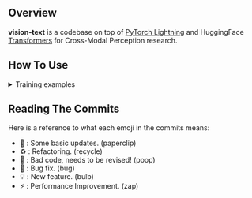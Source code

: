 ## Overview

**vision-text** is a codebase on top of [PyTorch Lightning](https://www.pytorchlightning.ai/) and HuggingFace [Transformers](https://huggingface.co/) for Cross-Modal Perception research.

## How To Use

<details>
  <summary>Training examples</summary>
  
Train CLIP with ViT-base on COCO Captions dataset:

```
python main.py +data=coco +model=vit-b
```
  
</details>

## Reading The Commits
Here is a reference to what each emoji in the commits means:

* 📎 : Some basic updates. (paperclip)
* ♻️ : Refactoring. (recycle)
* 💩 : Bad code, needs to be revised! (poop)
* 🐛 : Bug fix. (bug)
* 💡 : New feature. (bulb)
* ⚡ : Performance Improvement. (zap)
